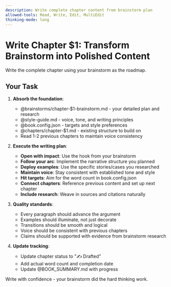 ```yaml
---
description: Write complete chapter content from brainstorm plan
allowed-tools: Read, Write, Edit, MultiEdit
thinking-mode: long
---
```


# Write Chapter $1: Transform Brainstorm into Polished Content

Write the complete chapter using your brainstorm as the roadmap.

## Your Task

1. **Absorb the foundation**:
   - @brainstorms/chapter-$1-brainstorm.md - your detailed plan and research
   - @style-guide.md - voice, tone, and writing principles
   - @book.config.json - targets and style preferences
   - @chapters/chapter-$1.md - existing structure to build on
   - Read 1-2 previous chapters to maintain voice consistency

2. **Execute the writing plan**:
   - **Open with impact**: Use the hook from your brainstorm
   - **Follow your arc**: Implement the narrative structure you planned  
   - **Deploy examples**: Use the specific stories/cases you researched
   - **Maintain voice**: Stay consistent with established tone and style
   - **Hit targets**: Aim for the word count in book.config.json
   - **Connect chapters**: Reference previous content and set up next chapter
   - **Include research**: Weave in sources and citations naturally

3. **Quality standards**:
   - Every paragraph should advance the argument
   - Examples should illuminate, not just decorate
   - Transitions should be smooth and logical
   - Voice should be consistent with previous chapters
   - Claims should be supported with evidence from brainstorm research

4. **Update tracking**:
   - Update chapter status to "✍️ Drafted" 
   - Add actual word count and completion date
   - Update @BOOK_SUMMARY.md with progress

Write with confidence - your brainstorm did the hard thinking work.